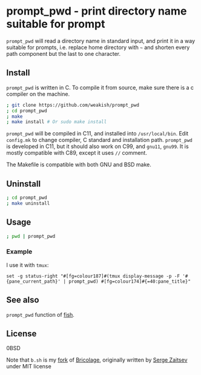 prompt_pwd - print directory name suitable for prompt
=====================================================

`prompt_pwd` will read a directory name in standard input,
and print it in a way suitable for prompts,
i.e. replace home directory with `~`
and shorten every path component but the last to one character.

Install
-------

`prompt_pwd` is written in C.
To compile it from source, make sure there is a c compiler on the machine.

```sh
; git clone https://github.com/weakish/prompt_pwd
; cd prompt_pwd
; make
; make install # Or sudo make install
```

`prompt_pwd` will be compiled in C11, and installed into `/usr/local/bin`.
Edit `config.mk` to change compiler, C standard and installation path.
`prompt_pwd` is developed in C11, but it should also work on C99,
and `gnu11`, `gnu99`.
It is mostly compatible with C89, except it uses `//` comment.

The Makefile is compatible with both GNU and BSD make.

Uninstall
----------

```sh
; cd prompt_pwd
; make uninstall
```

Usage
--------

```sh
; pwd | prompt_pwd
```

### Example

I use it with `tmux`:

```
set -g status-right "#[fg=colour187]#(tmux display-message -p -F '#{pane_current_path}' | prompt_pwd) #[fg=colour174]#{=40:pane_title}"
```

See also
--------

`prompt_pwd` function of [fish][].

[fish]: http://fishshell.com/docs/current/commands.html#prompt_pwd

License
-------

0BSD

Note that `b.sh` is my [fork][bfork] of [Bricolage][],
originally written by [Serge Zaitsev][zserge] under MIT license

[bfork]: https://bitbucket.org/weakish/bricolage/
[Bricolage]: https://bitbucket.org/zserge/bricolage
[zserge]: http://zserge.com/